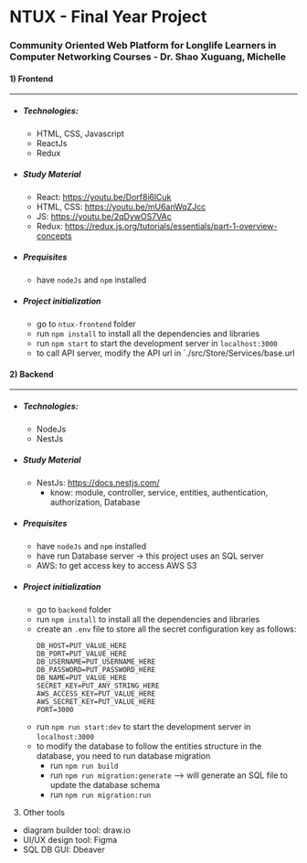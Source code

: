 # NTUX - Final Year Project
### Community Oriented Web Platform for Longlife Learners in Computer Networking Courses - Dr. Shao Xuguang, Michelle

#### 1) Frontend
---

- ##### **Technologies**: 
    - HTML, CSS, Javascript
    - ReactJs
    - Redux

- ##### **Study Material**
    - React: https://youtu.be/Dorf8i6lCuk
    - HTML, CSS: https://youtu.be/mU6anWqZJcc
    - JS: https://youtu.be/2qDywOS7VAc
    - Redux: https://redux.js.org/tutorials/essentials/part-1-overview-concepts

- ##### **Prequisites**
    - have `nodeJs` and `npm` installed

- ##### **Project initialization**
    - go to `ntux-frontend` folder
    - run `npm install` to install all the dependencies and libraries
    - run `npm start` to start the development server in `localhost:3000`
    - to call API server, modify the API url in `./src/Store/Services/base.url


#### 2) Backend
---
- ##### **Technologies**: 
    - NodeJs
    - NestJs

- ##### **Study Material**
    - NestJs: https://docs.nestjs.com/
        - know: module, controller, service, entities, authentication, authorization, Database

- ##### **Prequisites**
    - have `nodeJs` and `npm` installed
    - have run Database server -> this project uses an SQL server
    - AWS: to get access key to access AWS S3

- ##### **Project initialization**
    - go to `backend` folder
    - run `npm install` to install all the dependencies and libraries
    - create an `.env` file to store all the secret configuration key as follows:
        ```
        DB_HOST=PUT_VALUE_HERE
        DB_PORT=PUT_VALUE_HERE
        DB_USERNAME=PUT_USERNAME_HERE
        DB_PASSWORD=PUT_PASSWORD_HERE
        DB_NAME=PUT_VALUE_HERE
        SECRET_KEY=PUT_ANY_STRING_HERE
        AWS_ACCESS_KEY=PUT_VALUE_HERE
        AWS_SECRET_KEY=PUT_VALUE_HERE
        PORT=3000
        ```
    - run `npm run start:dev` to start the development server in `localhost:3000`
    - to modify the database to follow the entities structure in the database, you need to run database migration
        - run `npm run build`
        - run `npm run migration:generate` --> will generate an SQL file to update the database schema
        - run `npm run migration:run`
    
    
 3) Other tools
 - diagram builder tool: draw.io
 - UI/UX design tool: Figma
 - SQL DB GUI: Dbeaver
    
    
    
    
    
    
    
